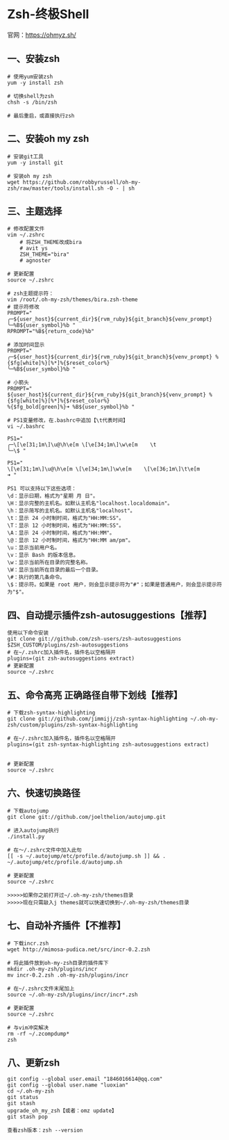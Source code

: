 # Zsh-终极Shell
官网：https://ohmyz.sh/

## 一、安装zsh
    
```
# 使用yum安装zsh
yum -y install zsh

# 切换shell为zsh
chsh -s /bin/zsh

# 最后重启，或直接执行zsh
```

## 二、安装oh my zsh

```
# 安装git工具
yum -y install git

# 安装oh my zsh
wget https://github.com/robbyrussell/oh-my-zsh/raw/master/tools/install.sh -O - | sh
```

## 三、主题选择

```
# 修改配置文件
vim ~/.zshrc
    # 将ZSH_THEME改成bira
    # avit ys
    ZSH_THEME="bira"
    # agnoster

# 更新配置
source ~/.zshrc   
```

```
# zsh主题提示符：
vim /root/.oh-my-zsh/themes/bira.zsh-theme
# 提示符修改
PROMPT="
╭─${user_host}${current_dir}${rvm_ruby}${git_branch}${venv_prompt}
╰─%B${user_symbol}%b "
RPROMPT="%B${return_code}%b"

# 添加时间显示
PROMPT="
╭─${user_host}${current_dir}${rvm_ruby}${git_branch}${venv_prompt} %{$fg[white]%}[%*]%{$reset_color%}
╰─%B${user_symbol}%b "

# 小箭头
PROMPT="
${user_host}${current_dir}${rvm_ruby}${git_branch}${venv_prompt} %{$fg[white]%}[%*]%{$reset_color%}
%{$fg_bold[green]%}➜ %B${user_symbol}%b "

# PS1变量修改，在.bashrc中追加【\t代表时间】
vi ~/.bashrc

PS1="
╭─\[\e[31;1m\]\u@\h\e[m \[\e[34;1m\]\w\e[m    \t
╰─\$ "

PS1="
\[\e[31;1m\]\u@\h\e[m \[\e[34;1m\]\w\e[m    \[\e[36;1m\]\t\e[m
➜ "

PS1 可以支持以下这些选项：
\d：显示曰期，格式为"星期 月 日"。
\H：显示完整的主机名。如默认主机名"localhost.localdomain"。
\h：显示简写的主机名。如默认主机名"localhost"。
\t：显示 24 小时制时间，格式为"HH:MM:SS"。
\T：显示 12 小时制时间，格式为"HH:MM:SS"。
\A：显示 24 小时制时间，格式为"HH:MM"。
\@：显示 12 小时制时间，格式为"HH:MM am/pm"。
\u：显示当前用户名。
\v：显示 Bash 的版本信息。
\w：显示当前所在目录的完整名称。
\W：显示当前所在目录的最后一个目录。
\#：执行的第几条命令。
\$：提示符。如果是 root 用户，则会显示提示符为"#"；如果是普通用户，则会显示提示符为"$"。
```


## 四、自动提示插件zsh-autosuggestions【推荐】

    使用以下命令安装
    git clone git://github.com/zsh-users/zsh-autosuggestions $ZSH_CUSTOM/plugins/zsh-autosuggestions
    # 在~/.zshrc加入插件名，插件名以空格隔开
    plugins=(git zsh-autosuggestions extract)
    # 更新配置
    source ~/.zshrc 



## 五、命令高亮 正确路径自带下划线【推荐】

```
# 下载zsh-syntax-highlighting
git clone git://github.com/jimmijj/zsh-syntax-highlighting ~/.oh-my-zsh/custom/plugins/zsh-syntax-highlighting

# 在~/.zshrc加入插件名，插件名以空格隔开
plugins=(git zsh-syntax-highlighting zsh-autosuggestions extract)


# 更新配置
source ~/.zshrc 

```

## 六、快速切换路径

```
# 下载autojump
git clone git://github.com/joelthelion/autojump.git

# 进入autojump执行
./install.py 

# 在～/.zshrc文件中加入此句
[[ -s ~/.autojump/etc/profile.d/autojump.sh ]] && . ~/.autojump/etc/profile.d/autojump.sh

# 更新配置
source ~/.zshrc 

>>>>>如果你之前打开过~/.oh-my-zsh/themes目录
>>>>>现在只需敲入j themes就可以快速切换到~/.oh-my-zsh/themes目录
```

## 七、自动补齐插件【不推荐】

```
# 下载incr.zsh
wget http://mimosa-pudica.net/src/incr-0.2.zsh   

# 将此插件放到oh-my-zsh目录的插件库下
mkdir .oh-my-zsh/plugins/incr
mv incr-0.2.zsh .oh-my-zsh/plugins/incr

# 在~/.zshrc文件末尾加上
source ~/.oh-my-zsh/plugins/incr/incr*.zsh

# 更新配置
source ~/.zshrc   

# 与vim冲突解决
rm -rf ~/.zcompdump*
zsh
```


## 八、更新zsh

    git config --global user.email "1846016614@qq.com"
    git config --global user.name "luoxian"
    cd ~/.oh-my-zsh
    git status
    git stash
    upgrade_oh_my_zsh【或者：omz update】
    git stash pop
    
    查看zsh版本：zsh --version